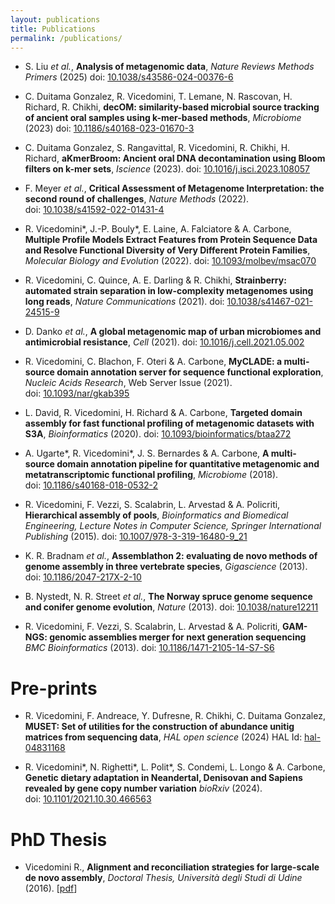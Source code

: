 ```yaml
---
layout: publications
title: Publications
permalink: /publications/
---
```


- S. Liu *et al.*,
**Analysis of metagenomic data**,
*Nature Reviews Methods Primers* (2025) doi:&nbsp;[10.1038/s43586-024-00376-6](https://doi.org/10.1038/s43586-024-00376-6)

- C. Duitama Gonzalez, R. Vicedomini, T. Lemane, N. Rascovan, H. Richard, R. Chikhi,
**decOM: similarity-based microbial source tracking of ancient oral samples using k-mer-based methods**,
*Microbiome* (2023) doi:&nbsp;[10.1186/s40168-023-01670-3](https://doi.org/10.1186/s40168-023-01670-3)

- C. Duitama Gonzalez, S. Rangavittal, R. Vicedomini, R. Chikhi, H. Richard,
**aKmerBroom: Ancient oral DNA decontamination using Bloom filters on k-mer sets**,
*Iscience* (2023). doi:&nbsp;[10.1016/j.isci.2023.108057](https://doi.org/10.1016/j.isci.2023.108057)

- F. Meyer *et al.*,
**Critical Assessment of Metagenome Interpretation: the second round of challenges**,
*Nature Methods* (2022). doi:&nbsp;[10.1038/s41592-022-01431-4](https://doi.org/10.1038/s41592-022-01431-4)

- R. Vicedomini\*, J.-P. Bouly\*, E. Laine, A. Falciatore &amp; A. Carbone,
**Multiple Profile Models Extract Features from Protein Sequence Data and Resolve Functional Diversity of Very Different Protein Families**,
*Molecular Biology and Evolution* (2022). doi:&nbsp;[10.1093/molbev/msac070](https://doi.org/10.1093/molbev/msac070)

- R. Vicedomini, C. Quince, A. E. Darling &amp; R. Chikhi,
**Strainberry: automated strain separation in low-complexity metagenomes using long reads**,
*Nature Communications* (2021). doi:&nbsp;[10.1038/s41467-021-24515-9](https://doi.org/10.1038/s41467-021-24515-9)

- D. Danko *et al.*,
**A global metagenomic map of urban microbiomes and antimicrobial resistance**,
*Cell* (2021). doi:&nbsp;[10.1016/j.cell.2021.05.002](https://doi.org/10.1016/j.cell.2021.05.002)

- R. Vicedomini, C. Blachon, F. Oteri &amp; A. Carbone,
**MyCLADE: a multi-source domain annotation server for sequence functional exploration**,
*Nucleic Acids Research*, Web Server Issue (2021). doi:&nbsp;[10.1093/nar/gkab395](https://doi.org/10.1093/nar/gkab395)

- L. David, R. Vicedomini, H. Richard &amp; A. Carbone,
**Targeted domain assembly for fast functional profiling of metagenomic datasets with S3A**,
*Bioinformatics* (2020). doi:&nbsp;[10.1093/bioinformatics/btaa272](https://doi.org/10.1093/bioinformatics/btaa272)

- A. Ugarte\*, R. Vicedomini\*, J. S. Bernardes &amp; A. Carbone,
**A multi-source domain annotation pipeline for quantitative metagenomic and metatranscriptomic functional profiling**,
*Microbiome* (2018). doi:&nbsp;[10.1186/s40168-018-0532-2](https://doi.org/10.1186/s40168-018-0532-2)

- R. Vicedomini, F. Vezzi, S. Scalabrin, L. Arvestad &amp; A. Policriti,
**Hierarchical assembly of pools**,
*Bioinformatics and Biomedical Engineering, Lecture Notes in Computer Science, Springer International Publishing* (2015). doi:&nbsp;[10.1007/978-3-319-16480-9_21](https://doi.org/10.1007/978-3-319-16480-9_21)

- K. R. Bradnam *et al.*,
**Assemblathon 2: evaluating de novo methods of genome assembly in three vertebrate species**,
*Gigascience* (2013). doi:&nbsp;[10.1186/2047-217X-2-10](https://doi.org/10.1186/2047-217X-2-10)

- B. Nystedt, N. R. Street *et al.*,
**The Norway spruce genome sequence and conifer genome evolution**,
*Nature* (2013). doi:&nbsp;[10.1038/nature12211](https://doi.org/10.1038/nature12211)

- R. Vicedomini, F. Vezzi, S. Scalabrin, L. Arvestad &amp; A. Policriti,
**GAM-NGS: genomic assemblies merger for next generation sequencing**
*BMC Bioinformatics* (2013). doi:&nbsp;[10.1186/1471-2105-14-S7-S6](https://doi.org/10.1186/1471-2105-14-S7-S6)

# Pre-prints

- R. Vicedomini, F. Andreace, Y. Dufresne, R. Chikhi, C. Duitama Gonzalez,
**MUSET: Set of utilities for the construction of abundance unitig matrices from sequencing data**,
*HAL open science* (2024) HAL Id:&nbsp;[hal-04831168](https://hal.science/hal-04831168)

- R. Vicedomini\*, N. Righetti\*, L. Polit\*, S. Condemi, L. Longo &amp; A. Carbone,
**Genetic dietary adaptation in Neandertal, Denisovan and Sapiens revealed by gene copy number variation**
*bioRxiv* (2024). doi:&nbsp;[10.1101/2021.10.30.466563](https://doi.org/10.1101/2021.10.30.466563)

# PhD Thesis

- Vicedomini R.,
**Alignment and reconciliation strategies for large-scale de novo assembly**,
*Doctoral Thesis, Università degli Studi di Udine* (2016). [[pdf](https://air.uniud.it/bitstream/11390/1132931/1/10990_684_thesis_final_pdfa.pdf)]
